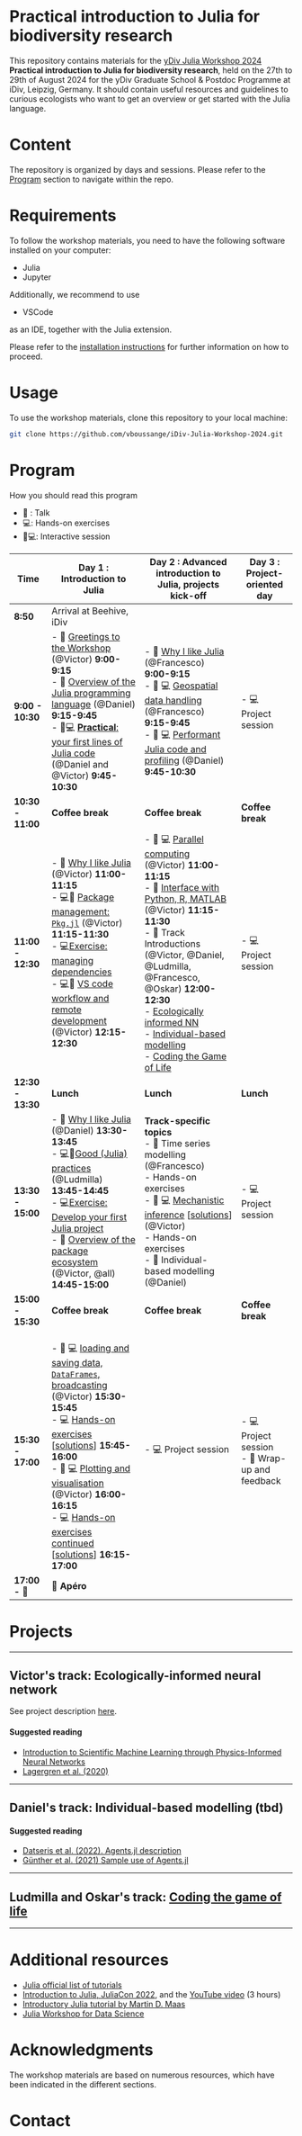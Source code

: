 # Practical introduction to Julia for biodiversity research

This repository contains materials for the [yDiv Julia Workshop 2024]() **Practical introduction to Julia for biodiversity research**, held on the 27th to 29th of August 2024 for the yDiv Graduate School & Postdoc Programme at iDiv, Leipzig, Germany. It should contain useful resources and guidelines to curious ecologists who want to get an overview or get started with the Julia language. 

# Content

The repository is organized by days and sessions. Please refer to the [Program](#program) section to navigate within the repo.

# Requirements

To follow the workshop materials, you need to have the following software installed on your computer:
- Julia
- Jupyter

Additionally, we recommend to use
- VSCode

as an IDE, together with the Julia extension.

Please refer to the [installation instructions](Misc/installation_instructions.md) for further information on how to proceed.


# Usage

To use the workshop materials, clone this repository to your local machine:

```sh
git clone https://github.com/vboussange/iDiv-Julia-Workshop-2024.git
```

# Program
How you should read this program
- 🎤 : Talk
- 💻: Hands-on exercises
- 🎤💻: Interactive session

| Time              | Day 1 :  Introduction to Julia                                                                                                                                                                                                                                                                                                                                                                                                                                   | Day 2 : Advanced introduction to Julia, projects kick-off                                                                                                                                                                                                                                                                                                                                                                        | Day 3 : Project-oriented day                        |
|-------------------|------------------------------------------------------------------------------------------------------------------------------------------------------------------------------------------------------------------------------------------------------------------------------------------------------------------------------------------------------------------------------------------------------------------------------------------------------------------|----------------------------------------------------------------------------------------------------------------------------------------------------------------------------------------------------------------------------------------------------------------------------------------------------------------------------------------------------------------------------------------------------------------------------------|-----------------------------------------------------|
| **8:50**          | Arrival at Beehive, iDiv                                                                                                                                                                                                                                                                                                                                                                                                                                         |                                                                                                                                                                                                                                                                                                                                                                                                                                  |                                                     |
| **9:00 - 10:30**  | - 🎤 [Greetings to the Workshop](Day1/11_welcome.ipynb) (@Victor) **9:00-9:15** <br> - 🎤 [Overview of the Julia programming language](Day1/12_julia-overview/12_julia-overview.pdf) (@Daniel) **9:15-9:45** <br> - 🎤💻 [**Practical**: your first lines of Julia code](Day1/13_julia-practical-on-jupyter/13_julia-practical-on-jupyter.ipynb) (@Daniel and @Victor) **9:45-10:30**                                                                            | - 🎤  [Why I like Julia](Day2/11_whyjulia-FM.pdf) (@Francesco) **9:00-9:15** <br> - 🎤 💻 [Geospatial data handling](Day2/11_geodata/11_geodata.ipynb) (@Francesco) **9:15-9:45** <br> - 🎤 💻 [Performant Julia code and profiling](Day2/12_performance/12_performance.md) (@Daniel) **9:45-10:30** <br>                                                                                                                                               | - 💻 Project session                                |
| **10:30 - 11:00** | **Coffee break**                                                                                                                                                                                                                                                                                                                                                                                                                                                 | **Coffee break**                                                                                                                                                                                                                                                                                                                                                                                                                 | **Coffee break**                                    |
| **11:00 - 12:30** | - 🎤 [Why I like Julia](Day1/21_why-i-like-julia-VB/21_why-i-like-julia-VB.ipynb) (@Victor) **11:00-11:15** <br> - 💻🎤 [Package management: `Pkg.jl`](Day1/22_pkg/Pkg.ipynb) (@Victor) **11:15-11:30** <br>   - 💻[Exercise: managing dependencies](Day1/22_pkg/exercise.md) <br> - 💻🎤 [VS code workflow and remote development](Day1/24_vscode_remote_dev/vs_code_workflow.ipynb) (@Victor) **12:15-12:30**                  | - 🎤 💻 [Parallel computing](Day2/13_parallel_computing/parallel_computing.ipynb) (@Victor) **11:00-11:15** <br> - 🎤 [Interface with Python, R, MATLAB](Day2/21_interface/interface.ipynb) (@Victor) **11:15-11:30** <br> - 🎤 Track Introductions (@Victor, @Daniel, @Ludmilla, @Francesco, @Oskar) **12:00-12:30** <br> - [Ecologically informed NN](#victors-track-ecologically-informed-neural-network) <br> - [Individual-based modelling](#daniels-track-individual-based-modelling-tbd) <br> - [Coding the Game of Life](#ludmilla-and-oskars-track-coding-the-game-of-life) | - 💻 Project session                                |
| **12:30 - 13:30** | **Lunch**                                                                                                                                                                                                                                                                                                                                                                                                                                                        | **Lunch**                                                                                                                                                                                                                                                                                                                                                                                                                        | **Lunch**                                           |
| **13:30 - 15:00** | - 🎤 [Why I like Julia]() (@Daniel) **13:30-13:45**  <br> - 💻🎤[Good (Julia) practices](Day1/23_project_management/project_management.ipynb) (@Ludmilla) **13:45-14:45** <br> - 💻[Exercise: Develop your first Julia project](Day1/23_project_management/exercise23.md) <br> - 🎤 [Overview of the package ecosystem](Day1/31_julia_ecosystem/31_julia_ecosystem.ipynb) (@Victor, @all) **14:45-15:00**                                                        | **Track-specific topics** <br>   - 🎤 Time series modelling (@Francesco) <br>   - Hands-on exercises <br>   - 🎤 💻 [Mechanistic inference](Day2/31_mechanistic_inference/mechanistic_inference_ex.md) [[solutions](Day2/31_mechanistic_inference/mechanistic_inference_sol.md)] (@Victor) <br>   - Hands-on exercises <br>   - 🎤 Individual-based modelling (@Daniel)                                                                                                                                                                                              | - 💻 Project session                                |
| **15:00 - 15:30** | **Coffee break**                                                                                                                                                                                                                                                                                                                                                                                                                                                 | **Coffee break**                                                                                                                                                                                                                                                                                                                                                                                                                 | **Coffee break**                                    |
| **15:30 - 17:00** | <br> - 🎤 💻 [loading and saving data, `DataFrames`, broadcasting](Day1/32_dataframe_tuto/32_dataframe_tuto.ipynb) (@Victor) **15:30-15:45** <br> - 💻 [Hands-on exercises](Day1/32_dataframe_tuto/33_dataframe_exercises.ipynb) [[solutions](Day1/32_dataframe_tuto/33_dataframe_exercises_with_sols.ipynb)] **15:45-16:00** <br> - 🎤 💻 [Plotting and visualisation](Day1/33_plotting/33_plotting.ipynb) (@Victor) **16:00-16:15** <br> - 💻 [Hands-on exercises continued](Day1/32_dataframe_tuto/33_dataframe_exercises.ipynb) [[solutions](Day1/32_dataframe_tuto/33_dataframe_exercises_with_sols.ipynb)] **16:15-17:00** | - 💻 Project session                                                                                                                                                                                                                                                                                                                                                                                                             | - 💻 Project session <br> - 🎤 Wrap-up and feedback |
| **17:00 - 🌙**    | **🍻 Apéro**                                                                                                                                                                                                                                                                                                                                                                                                                                                     |                                                                                                                                                                                                                                                                                                                                                                                                                                  |                                                     |



# Projects
----
## Victor's track: Ecologically-informed neural network

See project description [here]((Projects/ecologically-informed-nn/ecologically-informed-nn.md)).
#### Suggested reading
- [Introduction to Scientific Machine Learning through Physics-Informed Neural Networks](https://book.sciml.ai/notes/03-Introduction_to_Scientific_Machine_Learning_through_Physics-Informed_Neural_Networks/)
- [Lagergren et al. (2020)](https://journals.plos.org/ploscompbiol/article?id=10.1371/journal.pcbi.1008462)
----
## Daniel's track: Individual-based modelling (tbd)

#### Suggested reading

- [Datseris et al. (2022). Agents.jl description](https://doi.org/10.1177/00375497211068820)
- [Günther et al. (2021) Sample use of Agents.jl](https://doi.org/10.3390/land10121366)

---
## Ludmilla and Oskar's track: [Coding the game of life](Projects/game-of-life/42_game_of_life.md)



----

# Additional resources
- [Julia official list of tutorials](https://julialang.org/learning/tutorials/)
- [Introduction to Julia, JuliaCon 2022](https://github.com/storopoli/Julia-Workshop), and the [YouTube video](https://www.youtube.com/watch?v=uiQpwMQZBTA) (3 hours)
- [Introductory Julia tutorial by Martin D. Maas](https://www.matecdev.com/posts/julia-tutorial-science-engineering.html)
- [Julia Workshop for Data Science](https://crsl4.github.io/julia-workshop/session1-get-started.html)

# Acknowledgments

The workshop materials are based on numerous resources, which have been indicated in the different sections.

<!-- We thank [WSL Biodiversity center](https://www.wsl.ch/en/about-wsl/organisation/programmes-and-initiatives/wsl-biodiversity-center.html), the [Ecosystem and Landscape Evolution](https://ele.ethz.ch) and [The Laboratory of Hydraulics, Hydrology and Glaciology](https://vaw.ethz.ch/en/) for supporting and funding this workshop. -->

# Contact

<!-- If you have any questions or feedback, feel free to contact the main authors of this workshop, @vboussange and 3. You can also create a pull request. -->
